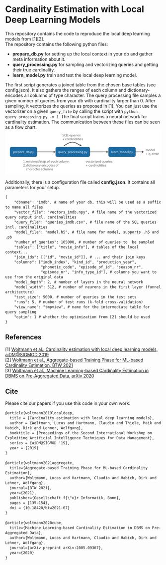 Cardinality Estimation with Local Deep Learning Models
====

This repository contains the code to reproduce the local deep learning models from [1][2].  
The repository contains the following python files:

* **prepare_db.py** for setting up the local context in your db and gather meta information about it.
* **query_processing.py** for sampling and vectorizing queries and getting their true cardinality.
* **learn_model.py** train and test the local deep learning model.

The first script generates a joined table from the chosen base tables (see config.json). It also gathers the ranges of each column and dictionary-encodes all columns of type character. The query processing file samples a given number of queries from your db with cardinality larger than 0. After sampling, it vectorizes the queries as proposed in [1]. You can just use the vectorizer on a given `query_file` by calling the script with `python query_processing.py -v 1`. The final script trains a neural network for cardinality estimation. The communication between these files can be seen as a flow chart.
![flow chart](overview.png)

Additionally, there is a configuration file called **config.json**. It contains all parameters for your setup.
```
{
    "dbname": "imdb", # name of your db, this will be used as a suffix to name all files
    "vector_file": "vectors_imdb.npy", # file name of the vectorized query output incl. cardinalities
    "query_file": "queries_imdb.csv", # file name of the SQL queries incl. cardinalities
    "model_file": "model.h5", # file name for model, supports .h5 and .pb
    "number_of_queries": 105000, # number of queries to  be sampled
    "tables": ["title", "movie_info"], # tables of the local context...
    "join_ids": [["id", "movie_id"]], # ... and their join keys
    "columns": ["imdb_index", "kind_id", "production_year", 
                "phonetic_code", "episode_of_id", "season_nr", 
                "episode_nr", "info_type_id"], # columns you want to use from the original data
    "model_depth": 2, # number of layers in the neural network
    "model_width": 512, # number of neurons in the first layer (funnel architecture)
    "test_size": 5000, # number of queries in the test sets
    "runs": 5, # number of test runs (k-fold cross-validation)
    "view_name": "tmpview", # name for the intermediate table for query sampling
    "optim": 1 # whether the optimization from [2] should be used
}
```

## References

[1] [Woltmann et al., Cardinality estimation with local deep learning models, aiDM@SIGMOD 2019](https://dl.acm.org/citation.cfm?id=3329875)  
[2] [Woltmann et al., Aggregate-based Training Phase for ML-based Cardinality Estimation, BTW 2021](https://dl.gi.de/handle/20.500.12116/35812)  
[3] [Woltmann et al., Machine Learning-based Cardinality Estimation in DBMS on Pre-Aggregated Data, arXiv 2020](https://arxiv.org/abs/2005.09367)

## Cite

Please cite our papers if you use this code in your own work:
```
@article{woltmann2019localdeep,
  title = {Cardinality estimation with local deep learning models},
  author = {Woltmann, Lucas and Hartmann, Claudio and Thiele, Maik and Habich, Dirk and Lehner, Wolfgang},
  booktitle = {Proceedings of the Second International Workshop on Exploiting Artificial Intelligence Techniques for Data Management},
  series = {aiDM@SIGMOD '19},
  year = {2019}
}

@article{woltmann2021aggregate,
  title={Aggregate-based Training Phase for ML-based Cardinality Estimation},
  author={Woltmann, Lucas and Hartmann, Claudio and Habich, Dirk and Lehner, Wolfgang},
  journal={BTW 2021},
  year={2021},
  publisher={Gesellschaft f{\"u}r Informatik, Bonn},
  pages = {135-154},
  doi = {10.18420/btw2021-07}
}

@article{woltmann2020cube,
  title={Machine Learning-based Cardinality Estimation in DBMS on Pre-Aggregated Data},
  author={Woltmann, Lucas and Hartmann, Claudio and Habich, Dirk and Lehner, Wolfgang},
  journal={arXiv preprint arXiv:2005.09367},
  year={2020}
}
```
